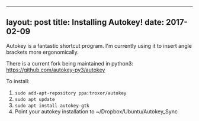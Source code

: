 ----		
layout: post
title: Installing Autokey!
date: 2017-02-09
----


Autokey is a fantastic shortcut program. I'm currently using it to insert angle brackets more ergonomically. 

There is a current fork being maintained in python3: https://github.com/autokey-py3/autokey

To install: 

1. `sudo add-apt-repository ppa:troxor/autokey`
2. `sudo apt update`
3. `sudo apt install autokey-gtk`
4. Point your autokey installation to ~/Dropbox/Ubuntu/Autokey_Sync
